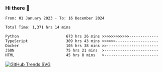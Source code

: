 ### Hi there 👋

<!--START_SECTION:waka-->

```txt
From: 01 January 2023 - To: 16 December 2024

Total Time: 1,371 hrs 14 mins

Python                     673 hrs 26 mins >>>>>>>>>>>>-------------   49.11 %
TypeScript                 309 hrs 43 mins >>>>>>-------------------   22.59 %
Docker                     105 hrs 38 mins >>-----------------------   07.70 %
JSON                       75 hrs 21 mins  >------------------------   05.50 %
HTML                       45 hrs 8 mins   >------------------------   03.29 %
```

<!--END_SECTION:waka-->

[![GitHub Trends SVG](https://api.githubtrends.io/user/svg/IAbuElRuzz/langs)](https://githubtrends.io)
